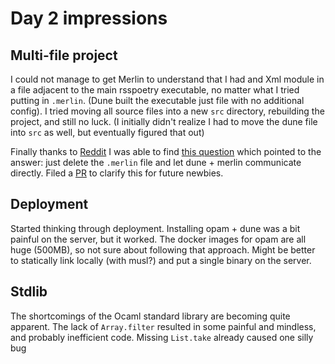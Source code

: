 # Day 2 impressions

## Multi-file project

I could not manage to get Merlin to understand that I had and Xml module in a file adjacent to the
main rsspoetry executable, no matter what I tried putting in `.merlin`. (Dune built the executable
just file with no additional config). I tried moving all source files into a new `src` directory,
rebuilding the project, and still no luck. (I initially didn't realize I had to move the dune file
into `src` as well, but eventually figured that out)

Finally thanks to
[Reddit](https://www.reddit.com/r/ocaml/comments/mh9uix/help_configuring_merlin_in_multifile_project/?)
I was able to find [this
question](https://discuss.ocaml.org/t/dune-no-longer-generating-merlin-files/7292) which pointed to
the answer: just delete the `.merlin` file and let dune + merlin communicate directly. Filed a
[PR](https://github.com/ocaml/merlin/pull/1296) to clarify this for future newbies.

## Deployment

Started thinking through deployment. Installing opam + dune was a bit painful on the server, but it
worked. The docker images for opam are all huge (500MB), so not sure about following that
approach. Might be better to statically link locally (with musl?) and put a single binary on the
server.

## Stdlib

The shortcomings of the Ocaml standard library are becoming quite apparent. The lack of
`Array.filter` resulted in some painful and mindless, and probably inefficient code. Missing
`List.take` already caused one silly bug
